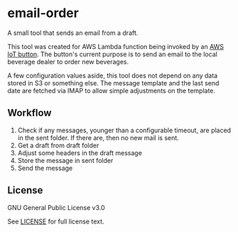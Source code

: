 # email-order

A small tool that sends an email from a draft.

This tool was created for AWS Lambda function being invoked by an [AWS IoT button](https://aws.amazon.com/iotbutton/).
The button's current purpose is to send an email to the local beverage dealer to order new beverages.

A few configuration values aside, this tool does not depend on any data stored in S3 or something else.
The message template and the last send date are fetched via IMAP to allow simple adjustments on the template.

## Workflow

1. Check if any messages, younger than a configurable timeout, are placed in the sent folder. If there are, then no new mail is sent.
2. Get a draft from draft folder
3. Adjust some headers in the draft message
4. Store the message in sent folder
5. Send the message

## License

GNU General Public License v3.0

See [LICENSE](https://github.com/kolletzki/email-order/blob/master/LICENSE) for full license text.